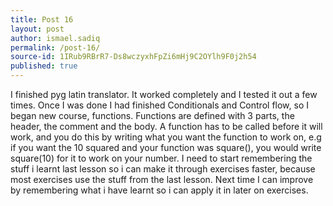```yaml
---
title: Post 16
layout: post
author: ismael.sadiq
permalink: /post-16/
source-id: 1IRub9RBrR7-Ds8wczyxhFpZi6mHj9C2OYlh9F0j2h54
published: true
---
```

I finished pyg latin translator. It worked completely and I tested it out a few times. Once I was done I had finished Conditionals and Control flow, so I began new course, functions. Functions are defined with 3 parts, the header, the comment and the body. A function has to be called before it will work, and you do this by writing what you want the function to work on, e.g if you want the 10 squared and your function was square(), you would write square(10) for it to work on your number. I need to start remembering the stuff i learnt last lesson so i can make it through exercises faster, because most exercises use the stuff from the last lesson. Next time I can improve by remembering what i have learnt so i can apply it in later on exercises.  

